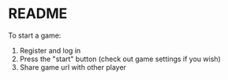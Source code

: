 # README

To start a game:

1) Register and log in
2) Press the "start" button (check out game settings if you wish)
3) Share game url with other player
